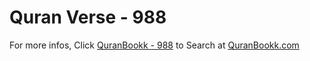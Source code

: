 # Quran Verse - 988 

For more infos, Click [QuranBookk - 988](https://www.quranbookk.com/quran/search?q=988) to Search at [QuranBookk.com](http://quranbookk.com/)